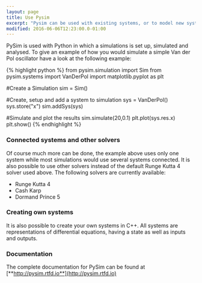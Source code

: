 ```yaml
---
layout: page
title: Use Pysim
excerpt: "Pysim can be used with existing systems, or to model new systems"
modified: 2016-06-06T12:23:00.0-01:00
---
```

PySim is used with Python in which a simulations is set up, simulated and analysed. To give an example
of how you would simulate a simple Van der Pol oscillator have a look at the following example: 

{% highlight python %}
from pysim.simulation import Sim
from pysim.systems import VanDerPol
import matplotlib.pyplot as plt

#Create a Simulation
sim = Sim()

#Create, setup and add a system to simulation
sys = VanDerPol()
sys.store("x")
sim.addSys(sys)

#Simulate and plot the results
sim.simulate(20,0.1) 
plt.plot(sys.res.x)
plt.show()
{% endhighlight %}

### Connected systems and other solvers
Of course much more can be done, the example above uses only one system while most simulations would
use several systems connected. It is also possible to use other solvers instead of the default Runge Kutta 4
solver used above. The following solvers are currently available:

* Runge Kutta 4
* Cash Karp
* Dormand Prince 5

### Creating own systems
It is also possible to create your own systems in C++. All systems are representations of
differential equations, having a state as well as inputs and outputs. 

### Documentation
The complete documentation for PySim can be found at [**http://pysim.rtfd.io**](http://pysim.rtfd.io)


